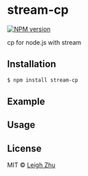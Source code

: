 # stream-cp
[![NPM version](https://img.shields.io/npm/v/stream-cp.svg?style=flat)](https://www.npmjs.org/package/stream-cp)

cp for node.js with stream

## Installation

```bash
$ npm install stream-cp
```

## Example

## Usage

## License

MIT © [Leigh Zhu](#)
